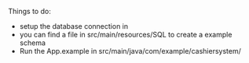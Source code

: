 Things to do:

- setup the database connection in
-   you can find a file in src/main/resources/SQL to create a example schema
- Run the App.example in src/main/java/com/example/cashiersystem/
